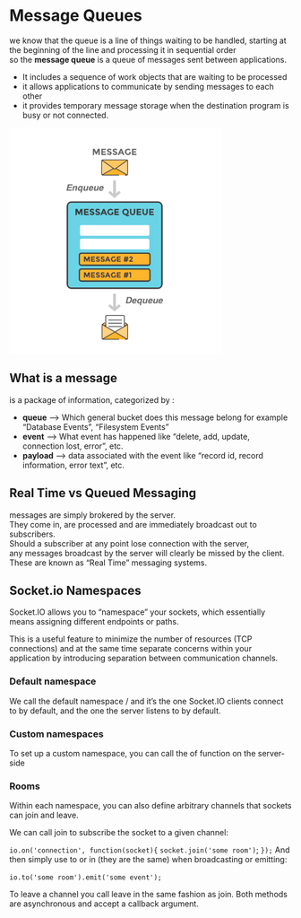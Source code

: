 # Message Queues  

 we know that the queue is a line of things waiting to be handled, starting at the beginning of the line and processing it in sequential order  
 so the **message queue** is a queue of messages sent between applications.  

- It includes a sequence of work objects that are waiting to be processed
- it allows applications to communicate by sending messages to each other  
- it provides temporary message storage when the destination program is busy or not connected.  

![msgQueue](../images/401/msgQueue.png)  

## What is a message

  is a package of information, categorized by :

- **queue** --> Which general bucket does this message belong for example “Database Events”, “Filesystem Events”  
- **event** --> What event has happened like “delete, add, update, connection lost, error”, etc.  
- **payload** --> data associated with the event like  “record id, record information, error text”, etc.  

## Real Time vs Queued Messaging

  messages are simply brokered by the server.  
  They come in, are processed and are immediately broadcast out to subscribers.  
  Should a subscriber at any point lose connection with the server,  
  any messages broadcast by the server will clearly be missed by the client. These are known as “Real Time” messaging systems.  

## Socket.io Namespaces

Socket.IO allows you to “namespace” your sockets, which essentially means assigning different endpoints or paths.

This is a useful feature to minimize the number of resources (TCP connections) and at the same time separate concerns within your application by introducing separation between communication channels.

### Default namespace

We call the default namespace / and it’s the one Socket.IO clients connect to by default, and the one the server listens to by default.

### Custom namespaces

To set up a custom namespace, you can call the of function on the server-side

### Rooms

Within each namespace, you can also define arbitrary channels that sockets can join and leave.

We can call join to subscribe the socket to a given channel:

`io.on('connection', function(socket){`
  `socket.join('some room')`;
`});`
And then simply use to or in (they are the same) when broadcasting or emitting:

`io.to('some room').emit('some event');`

To leave a channel you call leave in the same fashion as join. Both methods are asynchronous and accept a callback argument.
